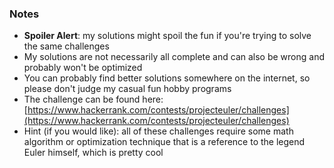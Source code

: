 ### Notes
- __Spoiler Alert__: my solutions might spoil the fun if you're trying to solve the same challenges
- My solutions are not necessarily all complete and can also be wrong and probably won't be optimized
- You can probably find better solutions somewhere on the internet, so please don't judge my casual fun hobby programs
- The challenge can be found here: [https://www.hackerrank.com/contests/projecteuler/challenges](https://www.hackerrank.com/contests/projecteuler/challenges)
- Hint (if you would like): all of these challenges require some math algorithm or optimization technique that is a reference to the legend Euler himself, which is pretty cool
